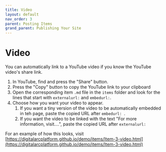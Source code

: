 ```yaml
---
title: Video
layout: default
nav_order: 3
parent: Posting Items
grand_parent: Publishing Your Site
---
```


# Video

You can automatically link to a YouTube video if you know the YouTube video's share link.

1. In YouTube, find and press the "Share" button.
1. Press the "Copy" button to copy the YouTube link to your clipboard
1. Open the corresponding item `.md` file in the `items` folder and look for the lines that start with `externalurl:` and `embedurl:`.
1. Choose how you want your video to appear.
	1. If you want a tiny version of the video to be automatically embedded in teh page, paste the copied URL after `embedurl: `.
	1. If you want the video to be linked with the text "For more information, visit....", paste the copied URL after `externalurl: `

For an example of how this looks, visit [https://digitalarcplatform.github.io/demo/items/Item-3-video.html](https://digitalarcplatform.github.io/demo/items/Item-3-video.html)